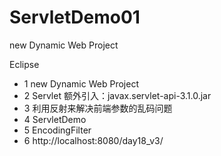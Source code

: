 # ServletDemo01
new Dynamic Web Project

Eclipse 
- 1 new Dynamic Web Project
- 2 Servlet
额外引入：javax.servlet-api-3.1.0.jar
- 3 利用反射来解决前端参数的乱码问题
- 4 ServletDemo
- 5 EncodingFilter
- 6 http://localhost:8080/day18_v3/
